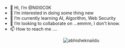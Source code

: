 - 👋 Hi, I’m @N0I0C0K
- 👀 I’m interested in doing some thing new
- 🌱 I’m currently learning AI, Algorithm, Web Security
- 💞️ I’m looking to collaborate on ...emmm, I don't know.
- 📫 How to reach me ....

<p align="center"> <img src="https://github-readme-stats.vercel.app/api?username=N0I0C0K&show_icons=true&theme=gotham" alt="abhisheknaiidu" />
